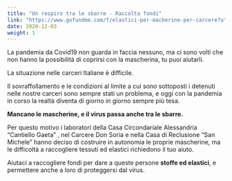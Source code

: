 ```yaml
---
title: "Un respiro tra le sbarre - Raccolta fondi"
link: "https://www.gofundme.com/f/elastici-per-macherine-per-carcere?utm_source=customer&utm_medium=copy_link&utm_campaign=p_cf+share-flow-1"
date: 2020-12-03
weight: 1
---
```


La pandemia da Covid19 non guarda in faccia nessuno, ma ci sono volti che non hanno la possibilità di coprirsi con la mascherina, tu puoi aiutarli.

La situazione nelle carceri Italiane è difficile.

Il sovraffollamento e le condizioni al limite a cui sono sottoposti i detenuti nelle nostre carceri sono sempre stati un problema, e oggi con la pandemia in corso la realtà diventa di giorno in giorno sempre più tesa.

**Mancano le mascherine, e il virus passa anche tra le sbarre.**

Per questo motivo i laboratori della Casa Circondariale Alessandria “Cantiello Gaeta” , nel Carcere Don Soria e nella Casa di Reclusione “San Michele” hanno deciso di costruire in autonomia le proprie mascherine, ma le difficoltà a raccogliere tessuti ed elastici richiedono il tuo aiuto.

Aiutaci a raccogliere fondi per dare a queste persone **stoffe ed elastici**, e permettere anche a loro di proteggersi dal virus.
